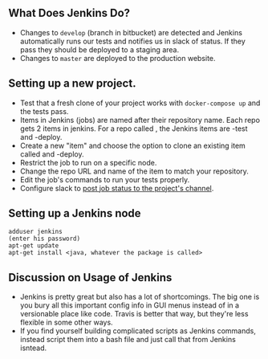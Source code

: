 

## What Does Jenkins Do?

  * Changes to `develop` (branch in bitbucket) are detected and Jenkins automatically runs our tests and notifies us in slack of status. If they pass they should be deployed to a staging area.
  * Changes to `master` are deployed to the production website.

## Setting up a new project.

  * Test that a fresh clone of your project works with `docker-compose up` and the tests pass.
  * Items in Jenkins (jobs) are named after their repository name. Each repo gets 2 items in jenkins. For a repo called <repo name>, the Jenkins items are <repo-name>-test and <repo-name>-deploy.
  * Create a new "item" and choose the option to clone an existing item called <repo name> and <repo name>-deploy.
  * Restrict the job to run on a specific node.
  * Change the repo URL and name of the item to match your repository.
  * Edit the job's commands to run your tests properly.
  * Configure slack to [post job status to the project's channel](https://github.com/jenkinsci/slack-plugin#install-instructions-for-slack).

## Setting up a Jenkins node

```
adduser jenkins
(enter his password)
apt-get update
apt-get install <java, whatever the package is called>
```

## Discussion on Usage of Jenkins

  * Jenkins is pretty great but also has a lot of shortcomings. The big one is you bury all this important config info in GUI menus instead of in a versionable place like code. Travis is better that way, but they're less flexible in some other ways.
  * If you find yourself building complicated scripts as Jenkins commands, instead script them into a bash file and just call that from Jenkins isntead.

